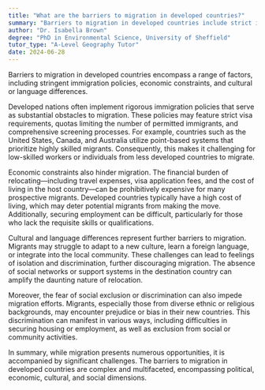 ```yaml
---
title: "What are the barriers to migration in developed countries?"
summary: "Barriers to migration in developed countries include strict immigration policies, economic constraints, and cultural or language differences."
author: "Dr. Isabella Brown"
degree: "PhD in Environmental Science, University of Sheffield"
tutor_type: "A-Level Geography Tutor"
date: 2024-06-28
---
```


Barriers to migration in developed countries encompass a range of factors, including stringent immigration policies, economic constraints, and cultural or language differences.

Developed nations often implement rigorous immigration policies that serve as substantial obstacles to migration. These policies may feature strict visa requirements, quotas limiting the number of permitted immigrants, and comprehensive screening processes. For example, countries such as the United States, Canada, and Australia utilize point-based systems that prioritize highly skilled migrants. Consequently, this makes it challenging for low-skilled workers or individuals from less developed countries to migrate.

Economic constraints also hinder migration. The financial burden of relocating—including travel expenses, visa application fees, and the cost of living in the host country—can be prohibitively expensive for many prospective migrants. Developed countries typically have a high cost of living, which may deter potential migrants from making the move. Additionally, securing employment can be difficult, particularly for those who lack the requisite skills or qualifications.

Cultural and language differences represent further barriers to migration. Migrants may struggle to adapt to a new culture, learn a foreign language, or integrate into the local community. These challenges can lead to feelings of isolation and discrimination, further discouraging migration. The absence of social networks or support systems in the destination country can amplify the daunting nature of relocation.

Moreover, the fear of social exclusion or discrimination can also impede migration efforts. Migrants, especially those from diverse ethnic or religious backgrounds, may encounter prejudice or bias in their new countries. This discrimination can manifest in various ways, including difficulties in securing housing or employment, as well as exclusion from social or community activities.

In summary, while migration presents numerous opportunities, it is accompanied by significant challenges. The barriers to migration in developed countries are complex and multifaceted, encompassing political, economic, cultural, and social dimensions.
    